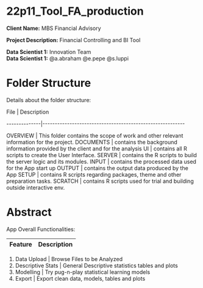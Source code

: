  
# 22p11_Tool_FA_production  
 
**Client Name:** MBS Financial Advisory  
 
**Project Description:** Financial Controlling and BI Tool  
 
**Data Scientist 1:** Innovation Team  
**Data Scientist 1:** @a.abraham @e.pepe @s.luppi  

# Folder Structure  
 
Details about the folder structure:

File          |  Description
 
--------------|----------------------------------------------------------
 
OVERVIEW      |  This folder contains the scope of work and  other relevant information for the project. 
DOCUMENTS     |  contains the background information provided  by the client and for the analysis
UI            |  contains all R scripts to create the User Interface.
SERVER        |  contains the R scripts to build the server logic and its modules.
INPUT         |  contains the processed data used for the App start up
OUTPUT        |  contains the output data produced by the App
SETUP         |  contains R scripts regarding packages, theme and other preparation tasks.
SCRATCH       |  contains R scripts used for trial and building outside interactive env.
  
# Abstract  
 
App Overall Functionalities:
 
Feature              |  Description
---------------------|----------------------------------------------------------
 
1. Data Upload       |  Browse Files to be Analyzed
2. Descriptive Stats |  General Descriptive statistics tables and plots
3. Modelling         |  Try pug-n-play statistical learning models
4. Export            |  Export clean data, models, tables and plots
